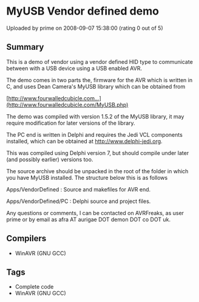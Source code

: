 # MyUSB Vendor defined demo

Uploaded by prime on 2008-09-07 15:38:00 (rating 0 out of 5)

## Summary

This is a demo of vendor using a vendor defined HID type to communicate between with a USB device using a USB enabled AVR.


The demo comes in two parts the, firmware for the AVR which is written in C, and uses Dean Camera's MyUSB library which can be obtained from


[http://www.fourwalledcubicle.com...](http://www.fourwalledcubicle.com/MyUSB.php)


The demo was compiled with version 1.5.2 of the MyUSB library, it may require modification for later versions of the library.


The PC end is written in Delphi and requires the Jedi VCL components installed, which can be obtained at <http://www.delphi-jedi.org>.  

This was compiled using Delphi version 7, but should compile under later (and possibly earlier) versions too.


The source archive should be unpacked in the root of the folder in which you have MyUSB installed. The structure below this is as follows 


Apps/VendorDefined : Source and makefiles for AVR end.  

Apps/VendorDefined/PC : Delphi source and project files.


Any questions or comments, I can be contacted on AVRFreaks, as user prime or by email as afra AT aurigae DOT demon DOT co DOT uk.

## Compilers

- WinAVR (GNU GCC)

## Tags

- Complete code
- WinAVR (GNU GCC)
